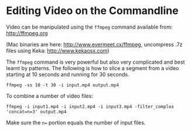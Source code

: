 Editing Video on the Commandline
================================
Video can be manipulated using the `ffmpeg` command available from:
   http://ffmpeg.org

(Mac binaries are here: http://www.evermeet.cx/ffmpeg, uncompress .7z files using Keka: http://www.kekaosx.com)

The `ffmpeg` command is very powerful but also very complicated and best learnt by patterns. The following is how to slice a segment from a video starting at 10 seconds and running for 30 seconds.

    ffmpeg -ss 10 -t 30 -i input.mp4 output.mp4

To combine a number of video files:

    ffmpeg -i input1.mp4 -i input2.mp4 -i input3.mp4 -filter_complex 'concat=n=3' output.mp4

Make sure the `n=` portion equals the number of input files.

